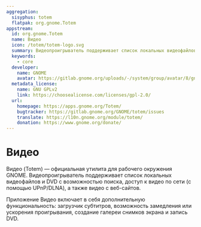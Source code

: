 ```yaml
---
aggregation:
  sisyphus: totem
  flatpak: org.gnome.Totem
appstream:
  id: org.gnome.Totem
  name: Видео
  icon: /totem/totem-logo.svg
  summary: Видеопроигрыватель поддерживает список локальных видеофайлов и DVD с возможностью поиска и доступ к видео по сети.
  keywords:
    - core
  developer:
    name: GNOME
    avatar: https://gitlab.gnome.org/uploads/-/system/group/avatar/8/gnomelogo.png?width=48
  metadata_license:
    name: GNU GPLv2
    link: https://choosealicense.com/licenses/gpl-2.0/
  url:
    homepage: https://apps.gnome.org/Totem/
    bugtracker: https://gitlab.gnome.org/GNOME/totem/issues
    translate: https://l10n.gnome.org/module/totem/
    donation: https://www.gnome.org/donate/
---
```


# Видео

Видео (Totem) — официальная утилита для рабочего окружения GNOME. Видеопроигрыватель поддерживает список локальных видеофайлов и DVD с возможностью поиска, доступ к видео по сети (с помощью UPnP/DLNA), а также видео с веб-сайтов.

Приложение Видео включает в себя дополнительную функциональность: загрузчик субтитров, возможность замедления или ускорения проигрывания, создание галереи снимков экрана и запись DVD.

<!--@include: @apps/.parts/install/content-repo.md-->
<!--@include: @apps/.parts/install/content-flatpak.md-->
